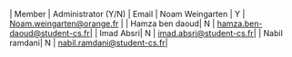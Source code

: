 | Member    | Administrator (Y/N) | Email
| Noam Weingarten | Y | Noam.weingarten@orange.fr |
| Hamza ben daoud| N | hamza.ben-daoud@student-cs.fr|
| Imad Absri| N | imad.absri@student-cs.fr|
| Nabil ramdani| N | nabil.ramdani@student-cs.fr|

